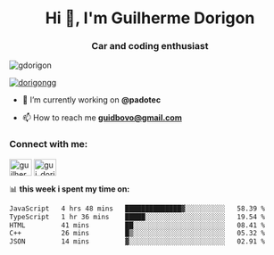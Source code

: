 <h1 align="center">Hi 👋, I'm Guilherme Dorigon</h1>
<h3 align="center">Car and coding enthusiast</h3>

<p align="left"> <img src="https://komarev.com/ghpvc/?username=gdorigon&label=Profile%20views&color=0e75b6&style=flat" alt="gdorigon" /> </p>

<p align="left"> <a href="https://twitter.com/dorigongg" target="blank"><img src="https://img.shields.io/twitter/follow/dorigongg?logo=twitter&style=for-the-badge" alt="dorigongg" /></a> </p>

- 🔭 I’m currently working on **@padotec**

- 📫 How to reach me **guidbovo@gmail.com**

<h3 align="left">Connect with me:</h3>
<p align="left">

<a href="https://linkedin.com/in/guilherme dorigon" target="blank"><img align="center" src="https://raw.githubusercontent.com/rahuldkjain/github-profile-readme-generator/master/src/images/icons/Social/linked-in-alt.svg" alt="guilherme dorigon" height="30" width="40" /></a>
<a href="https://instagram.com/gui_dorigon" target="blank"><img align="center" src="https://raw.githubusercontent.com/rahuldkjain/github-profile-readme-generator/master/src/images/icons/Social/instagram.svg" alt="gui_dorigon" height="30" width="40" /></a>
</p>

📊 **this week i spent my time on:**

<!--START_SECTION:waka-->

```txt
JavaScript   4 hrs 48 mins   ██████████████▓░░░░░░░░░░   58.39 %
TypeScript   1 hr 36 mins    █████░░░░░░░░░░░░░░░░░░░░   19.54 %
HTML         41 mins         ██░░░░░░░░░░░░░░░░░░░░░░░   08.41 %
C++          26 mins         █▒░░░░░░░░░░░░░░░░░░░░░░░   05.32 %
JSON         14 mins         ▓░░░░░░░░░░░░░░░░░░░░░░░░   02.91 %
```

<!--END_SECTION:waka-->


